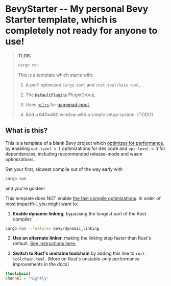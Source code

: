 # BevyStarter -- My personal Bevy Starter template, which is completely not ready for anyone to use!

> **TLDR:**
>
> ```sh
> cargo run
> ```
> 
> This is a template which starts with:
> 
> 1. A perf-optimized `Cargo.toml` and `rust-toolchain.toml`,
> 
> 2. The [`DefaultPlugins`](https://docs.rs/bevy/latest/bevy/struct.DefaultPlugins.html) PluginGroup,
>
> 3. Uses [`gilrs`](https://gitlab.com/gilrs-project/gilrs) for [gamepad input](https://bevy-cheatbook.github.io/input/gamepad.html), 
> 
> 4. And a 640x480 window with a simple setup system. (TODO)


## What is this?

This is a template of a blank Bevy project which [optimizes for performance](https://bevyengine.org/learn/quick-start/getting-started/setup/#compile-with-performance-optimizations), by enabling `opt-level = 1` optimizations for dev code and `opt-level = 3` for dependencies, including recommended release-mode and wasm optimizations.

Get your first, slowest compile out of the way early with

```sh
cargo run
```
and you're golden!

This template does NOT enable [the fast compile optimizations](https://bevyengine.org/learn/quick-start/getting-started/setup/#enable-fast-compiles-optional). In order of most impactful, you might want to:
 

1. **Enable dynamic linking**, bypassing the longest part of the Rust compiler:

```sh
cargo run --features bevy/dynamic_linking
```

2. **Use an alternate linker,** making the linking step faster than Rust's default. [See instructions here.](https://bevyengine.org/learn/quick-start/getting-started/setup/#alternative-linkers)

3. **Switch to Rust's unstable toolchain** by adding this line to `rust-toolchain.toml`. (More on Rust's unstable-only performance improvements in the docs)

```toml
[toolchain]
channel = "nightly"
```
